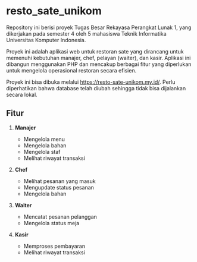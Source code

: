 # resto_sate_unikom
Repository ini berisi proyek Tugas Besar Rekayasa Perangkat Lunak 1, yang dikerjakan pada semester 4 oleh 5 mahasiswa Teknik Informatika Universitas Komputer Indonesia.

Proyek ini adalah aplikasi web untuk restoran sate yang dirancang untuk memenuhi kebutuhan manajer, chef, pelayan (waiter), dan kasir. Aplikasi ini dibangun menggunakan PHP dan mencakup berbagai fitur yang diperlukan untuk mengelola operasional restoran secara efisien.

Proyek ini bisa dibuka melalui https://resto-sate-unikom.my.id/. Perlu diperhatikan bahwa database telah diubah sehingga tidak bisa dijalankan secara lokal.

## Fitur

1. **Manajer**
   - Mengelola menu
   - Mengelola bahan
   - Mengelola staf
   - Melihat riwayat transaksi


2. **Chef**
   - Melihat pesanan yang masuk
   - Mengupdate status pesanan
   - Mengelola bahan

3. **Waiter**
   - Mencatat pesanan pelanggan
   - Mengelola status meja

4. **Kasir**
   - Memproses pembayaran
   - Melihat riwayat transaksi
